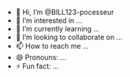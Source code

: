 - 👋 Hi, I’m @BILL123-pocesseur
- 👀 I’m interested in ...
- 🌱 I’m currently learning ...
- 💞️ I’m looking to collaborate on ...
- 📫 How to reach me ...
- 😄 Pronouns: ...
- ⚡ Fun fact: ...

<!---
BILL123-pocesseur/BILL123-pocesseur is a ✨ special ✨ repository because its `README.md` (this file) appears on your GitHub profile.
You can click the Preview link to take a look at your changes.
--->
